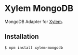 # Xylem MongoDB

MongoDB Adapter for [Xylem](https://github.com/recidive/xylem).

## Installation

    $ npm install xylem-mongodb
